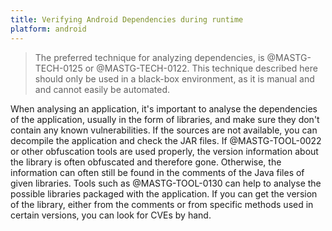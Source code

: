 ```yaml
---
title: Verifying Android Dependencies during runtime
platform: android
---
```


> The preferred technique for analyzing dependencies, is @MASTG-TECH-0125 or @MASTG-TECH-0122. This technique described here should only be used in a black-box environment, as it is manual and and cannot easily be automated.

When analysing an application, it's important to analyse the dependencies of the application, usually in the form of libraries, and make sure they don't contain any known vulnerabilities. If the sources are not available, you can decompile the application and check the JAR files. If @MASTG-TOOL-0022 or other obfuscation tools are used properly, the version information about the library is often obfuscated and therefore gone. Otherwise, the information can often still be found in the comments of the Java files of given libraries. Tools such as @MASTG-TOOL-0130 can help to analyse the possible libraries packaged with the application. If you can get the version of the library, either from the comments or from specific methods used in certain versions, you can look for CVEs by hand.
